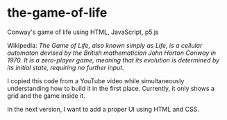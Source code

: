 # the-game-of-life
Conway's game of life using HTML, JavaScript, p5.js

Wikipedia: _The Game of Life, also known simply as Life, is a cellular automaton devised by the British mathematician John Horton Conway in 1970. It is a zero-player game, meaning that its evolution is determined by its initial state, requiring no further input._

I copied this code from a YouTube video while simultaneously understanding how to build it in the first place.
Currently, it only shows a grid and the game inside it.

In the next version, I want to add a proper UI using HTML and CSS.
